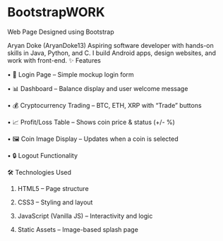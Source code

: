 # BootstrapWORK
Web Page Designed using Bootstrap

Aryan Doke (AryanDoke13) Aspiring software developer with hands-on skills in Java, Python, and C. I build Android apps, design websites, and work with front-end.
✨ Features

•	🔑 Login Page – Simple mockup login form

•	📊 Dashboard – Balance display and user welcome message

•	💰 Cryptocurrency Trading – BTC, ETH, XRP with “Trade” buttons

•	📈 Profit/Loss Table – Shows coin price & status (+/- %)

•	🖼️ Coin Image Display – Updates when a coin is selected

•	🔒 Logout Functionality

🛠️ Technologies Used

1.	HTML5 – Page structure

2.	CSS3 – Styling and layout

3.	JavaScript (Vanilla JS) – Interactivity and logic

4.	Static Assets – Image-based splash page
